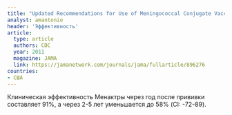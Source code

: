 ```yaml
---
title: "Updated Recommendations for Use of Meningococcal Conjugate Vaccines - Advisory Committee on Immunization Practices (ACIP), 2010"
analyst: amantonio
header: 'Эффективность'
article:
  type: article
  authors: CDC
  year: 2011
  magazine: JAMA
  link: https://jamanetwork.com/journals/jama/fullarticle/896276
countries:
- США
---
```


Клиническая эффективность Менактры через год после прививки составляет 91%, а через 2-5 лет уменьшается до 58% (CI: -72-89).

